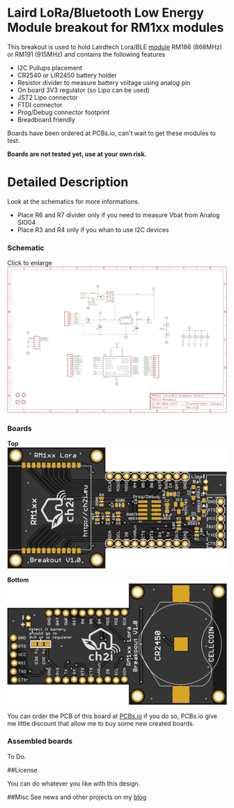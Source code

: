 Laird LoRa/Bluetooth Low Energy Module breakout for RM1xx modules
=================================================================

This breakout is used to hold Lairdtech Lora/BLE [module][1] RM186 (868MHz) or RM191 (915MHz) and contains the following features
- I2C Pullups placement
- CR2540 or LIR2450 battery holder
- Resistor divider to measure battery voltage using analog pin
- On board 3V3 regulator (so Lipo can be used)
- JST2 Lipo connector
- FTDI connector
- Prog/Debug connector footprint
- Breadboard friendly

Boards have been ordered at PCBs.io, can't wait to get these modules to test.

**Boards are not tested yet, use at your own risk.**

Detailed Description
====================

Look at the schematics for more informations.

- Place R6 and R7 divider only if you need to measure Vbat from Analog SIO04
- Place R3 and R4 only if you whan to use I2C devices


### Schematic 

Click to enlarge 
![schematic](https://raw.githubusercontent.com/hallard/RM1xx-Breakout/master/pictures/RM1xx-Breakout-sch.png)  

### Boards  

**Top**
<img src="https://raw.githubusercontent.com/hallard/RM1xx-Breakout/master/pictures/RM1xx-Breakout-top.png" alt="Top">
    
**Bottom**
<img src="https://raw.githubusercontent.com/hallard/RM1xx-Breakout/master/pictures/RM1xx-Breakout-bot.png" alt="Bottom">

You can order the PCB of this board at [PCBs.io][3] if you do so, PCBs.io give me little discount that allow me to buy some new created boards.

### Assembled boards

To Do.

##License

You can do whatever you like with this design.

##Misc
See news and other projects on my [blog][2] 

[1]: http://www.lairdtech.com/products/rm1xx-lora-modules
[2]: https://hallard.me
[3]: https://PCBs.io/share/rEd28 

